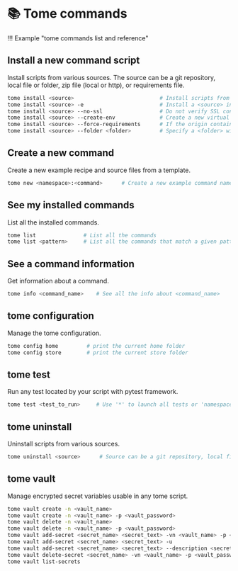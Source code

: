 # 📚 Tome commands

!!! Example "tome commands list and reference"

## Install a new command script

Install scripts from various sources. The source can be a git repository, local file or folder, zip file (local or http), or requirements file.

```bash
tome install <source>                           # Install scripts from <source>
tome install <source> -e                        # Install a <source> in editable mode.
tome install <source> --no-ssl                  # Do not verify SSL connections.
tome install <source> --create-env              # Create a new virtual environment, if the command depends on any requirements.
tome install <source> --force-requirements      # If the origin contains a python requirements file, install those requirements even if not running tome in a virtual environment.
tome install <source> --folder <folder>         # Specify a <folder> within the source to install from.
```

## Create a new command

Create a new example recipe and source files from a template.

```bash
tome new <namespace>:<command>      # Create a new example command named <command> inside the folder <namespace>
```

## See my installed commands

List all the installed commands.

```bash
tome list               # List all the commands
tome list <pattern>     # List all the commands that match a given pattern.
```

## See a command information

Get information about a command.

```bash
tome info <command_name>    # See all the info about <command_name>
```

## tome configuration

Manage the tome configuration.

```bash
tome config home         # print the current home folder
tome config store        # print the current store folder
```

## tome test          

Run any test located by your script with pytest framework.

```bash
tome test <test_to_run>     # Use '*' to launch all tests or 'namespace:command' to launch tests for a specific command.
```

## tome uninstall

Uninstall scripts from various sources.

```bash
tome uninstall <source>      # Source can be a git repository, local file or folder or zip file (local or http).
```

## tome vault      

Manage encrypted secret variables usable in any tome script.

```bash
tome vault create -n <vault_name>                                                           # Create a new vault with a new password
tome vault create -n <vault_name> -p <vault_password>                                       # Create a new vault with a new password without password prompt request
tome vault delete -n <vault_name>                                                           # Delete a vault
tome vault delete -n <vault_name> -p <vault_password>                                       # Delete a vault with a password without password prompt request
tome vault add-secret <secret_name> <secret_text> -vn <vault_name> -p <vault_password>      # Add a new secret 
tome vault add-secret <secret_name> <secret_text> -u                                        # Add a new secret or update if exists
tome vault add-secret <secret_name> <secret_text> --description <secret_description>        # Add a new secret with a description
tome vault delete-secret <secret_name> -vn <vault_name> -p <vault_password>                 # Delete a secret
tome vault list-secrets                                                                     # List available secrets id's and descriptions in all vaults
```